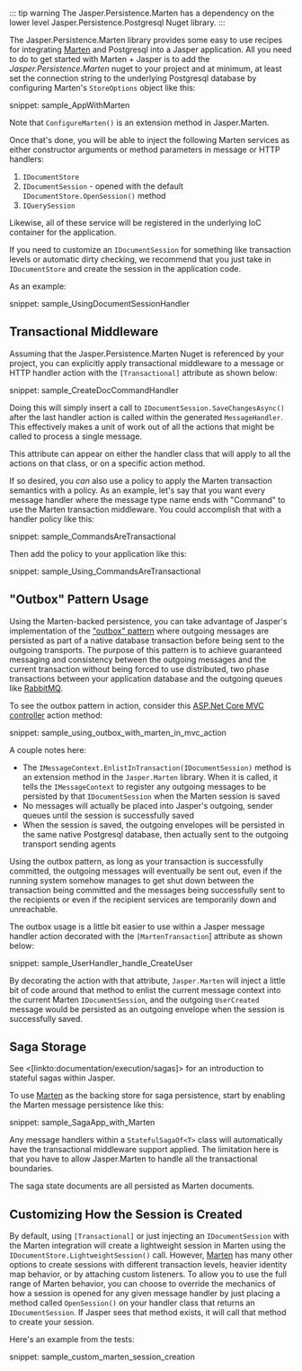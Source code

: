 <!--title:Using Marten with Jasper-->

::: tip warning
The Jasper.Persistence.Marten has a dependency on the lower level Jasper.Persistence.Postgresql Nuget library.
:::

The Jasper.Persistence.Marten library provides some easy to use recipes for integrating  [Marten](https://jasperfx.github.io/marten) and Postgresql into a Jasper application. All you need to do to get
started with Marten + Jasper is to add the *Jasper.Persistence.Marten* nuget to your project and at minimum,
at least set the connection string to the underlying Postgresql database by configuring
Marten's `StoreOptions` object like this:

snippet: sample_AppWithMarten

Note that `ConfigureMarten()` is an extension method in Jasper.Marten.

Once that's done, you will be able to inject the following Marten services as either constructor
arguments or method parameters in message or HTTP handlers:

1. `IDocumentStore`
1. `IDocumentSession` - opened with the default `IDocumentStore.OpenSession()` method
1. `IQuerySession`

Likewise, all of these service will be registered in the underlying IoC container for the application.

If you need to customize an `IDocumentSession` for something like transaction levels or automatic dirty checking, we recommend that you just take in `IDocumentStore` and create the session in the application code.

As an example:

snippet: sample_UsingDocumentSessionHandler

## Transactional Middleware

Assuming that the Jasper.Persistence.Marten Nuget is referenced by your project, you can explicitly apply transactional middleware to a message or HTTP handler action with the
`[Transactional]` attribute as shown below:

snippet: sample_CreateDocCommandHandler

Doing this will simply insert a call to `IDocumentSession.SaveChangesAsync()` after the last handler action is called within the generated `MessageHandler`. This effectively makes a unit of work out of all the actions that might be called to process a single message.

This attribute can appear on either the handler class that will apply to all the actions on that class, or on a specific action method.

If so desired, you *can* also use a policy to apply the Marten transaction semantics with a policy. As an example, let's say that you want every message handler where the message type
name ends with "Command" to use the Marten transaction middleware. You could accomplish that
with a handler policy like this:

snippet: sample_CommandsAreTransactional

Then add the policy to your application like this:

snippet: sample_Using_CommandsAreTransactional


 ## "Outbox" Pattern Usage

Using the Marten-backed persistence, you can take advantage of Jasper's implementation of the ["outbox" pattern](http://gistlabs.com/2014/05/the-outbox/) where outgoing messages are persisted as part of a native database transaction
before being sent to the outgoing transports. The purpose of this pattern is to achieve guaranteed messaging and consistency
between the outgoing messages and the current transaction without being forced to use distributed, two phase transactions
between your application database and the outgoing queues like [RabbitMQ](https://www.rabbitmq.com/).

To see the outbox pattern in action, consider this [ASP.Net Core MVC controller](https://docs.microsoft.com/en-us/aspnet/core/tutorials/first-mvc-app/adding-controller?view=aspnetcore-2.1) action method:

snippet: sample_using_outbox_with_marten_in_mvc_action

A couple notes here:

* The `IMessageContext.EnlistInTransaction(IDocumentSession)` method is an extension method in the `Jasper.Marten` library. When
  it is called, it tells the `IMessageContext` to register any outgoing messages to be persisted by that `IDocumentSession` when
  the Marten session is saved
* No messages will actually be placed into Jasper's outgoing, sender queues until the session is successfully saved
* When the session is saved, the outgoing envelopes will be persisted in the same native Postgresql database, then actually
  sent to the outgoing transport sending agents

Using the outbox pattern, as long as your transaction is successfully committed, the outgoing messages will eventually be sent out, even
if the running system somehow manages to get shut down between the transaction being committed and the messages being successfully
sent to the recipients or even if the recipient services are temporarily down and unreachable.

The outbox usage is a little bit easier to use within a Jasper message handler action decorated with the `[MartenTransaction`] attribute
as shown below:

snippet: sample_UserHandler_handle_CreateUser

By decorating the action with that attribute, `Jasper.Marten` will inject a little bit of code around that method to enlist the current
message context into the current Marten `IDocumentSession`, and the outgoing `UserCreated` message would be persisted as an outgoing envelope when the session is successfully saved.



## Saga Storage

See <[linkto:documentation/execution/sagas]> for an introduction to stateful sagas within Jasper.

To use [Marten](http://jasperfx.github.io/marten) as the backing store for saga persistence, start by enabling
the Marten message persistence like this:

snippet: sample_SagaApp_with_Marten

Any message handlers within a `StatefulSagaOf<T>` class will automatically have the transactional middleware support
applied. The limitation here is that you have to allow Jasper.Marten to handle all the transactional boundaries.

The saga state documents are all persisted as Marten documents.



## Customizing How the Session is Created

By default, using `[Transactional]` or just injecting an `IDocumentSession` with the Marten integration will create a lightweight session in Marten using the `IDocumentStore.LightweightSession()`
call. However, [Marten](http://jasperfx.github.io/marten) has many other options to create sessions
with different transaction levels, heavier identity map behavior, or by attaching custom listeners. To allow you to use the full range of Marten behavior, you can choose to override the mechanics of how
a session is opened for any given message handler by just placing a method called `OpenSession()` on 
your handler class that returns an `IDocumentSession`. If Jasper sees that method exists, it will call that method to create your session. 

Here's an example from the tests:

snippet: sample_custom_marten_session_creation


